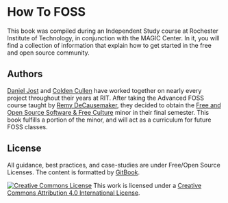 # How To FOSS

This book was compiled during an Independent Study course at Rochester Institute of Technology, in conjunction with the MAGIC Center. In it, you will find a collection of information that explain how to get started in the free and open source community.

## Authors

[Daniel Jost](https://github.com/PxlBuzzard) and [Colden Cullen](https://github.com/ColdenCullen) have worked together on nearly every project throughout their years at RIT. After taking the Advanced FOSS course taught by [Remy DeCausemaker](https://github.com/decause), they decided to obtain the [Free and Open Source Software & Free Culture](http://magic.rit.edu/foss/minor.html) minor in their final semester. This book fulfills a portion of the minor, and will act as a curriculum for future FOSS classes.

## License

All guidance, best practices, and case-studies are under Free/Open Source Licenses. The content is formatted by [GitBook](https://github.com/GitbookIO/gitbook).

[![Creative Commons License](https://i.creativecommons.org/l/by/4.0/88x31.png)](http://creativecommons.org/licenses/by/4.0/)
This work is licensed under a [Creative Commons Attribution 4.0 International License](http://creativecommons.org/licenses/by/4.0/).

